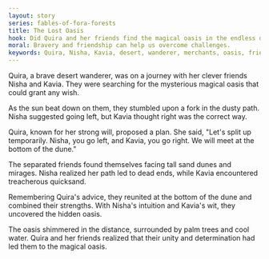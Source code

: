 ```yaml
---
layout: story
series: fables-of-fora-forests
title: The Lost Oasis
hook: Did Quira and her friends find the magical oasis in the endless desert?
moral: Bravery and friendship can help us overcome challenges.
keywords: Quira, Nisha, Kavia, desert, wanderer, merchants, oasis, friendship, challenges, bravery, perseverance
---
```


Quira, a brave desert wanderer, was on a journey with her clever friends Nisha and Kavia. They were searching for the mysterious magical oasis that could grant any wish.

As the sun beat down on them, they stumbled upon a fork in the dusty path. Nisha suggested going left, but Kavia thought right was the correct way.

Quira, known for her strong will, proposed a plan. She said, "Let's split up temporarily. Nisha, you go left, and Kavia, you go right. We will meet at the bottom of the dune."

The separated friends found themselves facing tall sand dunes and mirages. Nisha realized her path led to dead ends, while Kavia encountered treacherous quicksand.

Remembering Quira's advice, they reunited at the bottom of the dune and combined their strengths. With Nisha's intuition and Kavia's wit, they uncovered the hidden oasis.

The oasis shimmered in the distance, surrounded by palm trees and cool water. Quira and her friends realized that their unity and determination had led them to the magical oasis.
